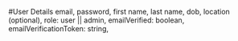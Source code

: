 #User Details
email, password, first name, last name, dob,
location (optional), role: user || admin, emailVerified: boolean, emailVerificationToken: string,
